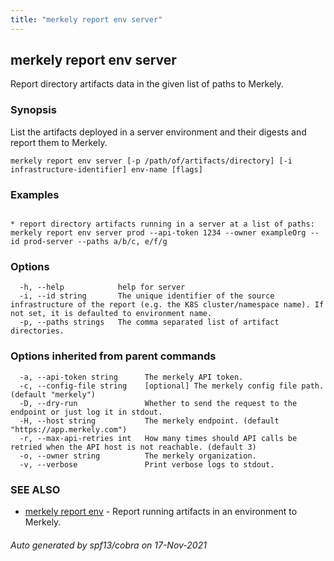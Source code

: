 ```yaml
---
title: "merkely report env server"
---
```


## merkely report env server

Report directory artifacts data in the given list of paths to Merkely.

### Synopsis


List the artifacts deployed in a server environment and their digests 
and report them to Merkely. 


```
merkely report env server [-p /path/of/artifacts/directory] [-i infrastructure-identifier] env-name [flags]
```

### Examples

```

* report directory artifacts running in a server at a list of paths:
merkely report env server prod --api-token 1234 --owner exampleOrg --id prod-server --paths a/b/c, e/f/g

```

### Options

```
  -h, --help            help for server
  -i, --id string       The unique identifier of the source infrastructure of the report (e.g. the K8S cluster/namespace name). If not set, it is defaulted to environment name.
  -p, --paths strings   The comma separated list of artifact directories.
```

### Options inherited from parent commands

```
  -a, --api-token string      The merkely API token.
  -c, --config-file string    [optional] The merkely config file path. (default "merkely")
  -D, --dry-run               Whether to send the request to the endpoint or just log it in stdout.
  -H, --host string           The merkely endpoint. (default "https://app.merkely.com")
  -r, --max-api-retries int   How many times should API calls be retried when the API host is not reachable. (default 3)
  -o, --owner string          The merkely organization.
  -v, --verbose               Print verbose logs to stdout.
```

### SEE ALSO

* [merkely report env](merkely_report_env.md)	 - Report running artifacts in an environment to Merkely.

###### Auto generated by spf13/cobra on 17-Nov-2021
